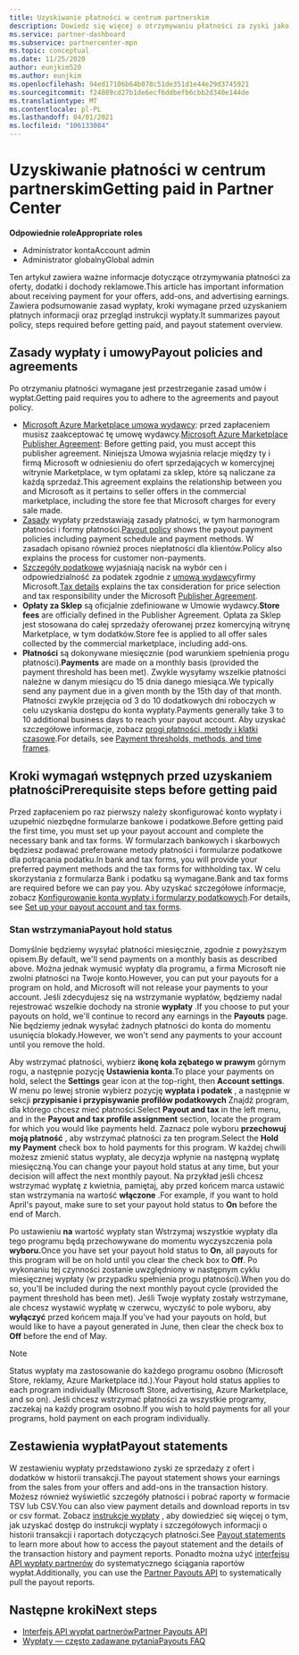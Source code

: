 ```yaml
---
title: Uzyskiwanie płatności w centrum partnerskim
description: Dowiedz się więcej o otrzymywaniu płatności za zyski jako partner firmy Microsoft, na przykład za pomocą ofert komercyjnych, programów zachęt i programu Cloud Solution Provider. Obejmuje zasady wypłaty, status wypłaty i instrukcje wypłaty.
ms.service: partner-dashboard
ms.subservice: partnercenter-mpn
ms.topic: conceptual
ms.date: 11/25/2020
author: eunjkim520
ms.author: eunjkim
ms.openlocfilehash: 94ed17106b64b078c51de351d1e44e29d3745921
ms.sourcegitcommit: f24089cd27b1de6ecf6ddbefb6cbb2d340e144de
ms.translationtype: MT
ms.contentlocale: pl-PL
ms.lasthandoff: 04/01/2021
ms.locfileid: "106133084"
---
```

# <a name="getting-paid-in-partner-center"></a><span data-ttu-id="6da34-104">Uzyskiwanie płatności w centrum partnerskim</span><span class="sxs-lookup"><span data-stu-id="6da34-104">Getting paid in Partner Center</span></span>

<span data-ttu-id="6da34-105">**Odpowiednie role**</span><span class="sxs-lookup"><span data-stu-id="6da34-105">**Appropriate roles**</span></span>

- <span data-ttu-id="6da34-106">Administrator konta</span><span class="sxs-lookup"><span data-stu-id="6da34-106">Account admin</span></span>
- <span data-ttu-id="6da34-107">Administrator globalny</span><span class="sxs-lookup"><span data-stu-id="6da34-107">Global admin</span></span>

<span data-ttu-id="6da34-108">Ten artykuł zawiera ważne informacje dotyczące otrzymywania płatności za oferty, dodatki i dochody reklamowe.</span><span class="sxs-lookup"><span data-stu-id="6da34-108">This article has important information about receiving payment for your offers, add-ons, and advertising earnings.</span></span> <span data-ttu-id="6da34-109">Zawiera podsumowanie zasad wypłaty, kroki wymagane przed uzyskaniem płatnych informacji oraz przegląd instrukcji wypłaty.</span><span class="sxs-lookup"><span data-stu-id="6da34-109">It summarizes payout policy, steps required before getting paid, and payout statement overview.</span></span>

## <a name="payout-policies-and-agreements"></a><span data-ttu-id="6da34-110">Zasady wypłaty i umowy</span><span class="sxs-lookup"><span data-stu-id="6da34-110">Payout policies and agreements</span></span>

<span data-ttu-id="6da34-111">Po otrzymaniu płatności wymagane jest przestrzeganie zasad umów i wypłat.</span><span class="sxs-lookup"><span data-stu-id="6da34-111">Getting paid requires you to adhere to the agreements and payout policy.</span></span>

- <span data-ttu-id="6da34-112">[Microsoft Azure Marketplace umowa wydawcy](https://go.microsoft.com/fwlink/p/?LinkID=699560): przed zapłaceniem musisz zaakceptować tę umowę wydawcy.</span><span class="sxs-lookup"><span data-stu-id="6da34-112">[Microsoft Azure Marketplace Publisher Agreement](https://go.microsoft.com/fwlink/p/?LinkID=699560):  Before getting paid, you must accept this publisher agreement.</span></span> <span data-ttu-id="6da34-113">Niniejsza Umowa wyjaśnia relacje między ty i firmą Microsoft w odniesieniu do ofert sprzedających w komercyjnej witrynie Marketplace, w tym opłatami za sklep, które są naliczane za każdą sprzedaż.</span><span class="sxs-lookup"><span data-stu-id="6da34-113">This agreement explains the relationship between you and Microsoft as it pertains to seller offers in the commercial marketplace, including the store fee that Microsoft charges for every sale made.</span></span>
- <span data-ttu-id="6da34-114">[Zasady](payout-policy-details.md) wypłaty przedstawiają zasady płatności, w tym harmonogram płatności i formy płatności.</span><span class="sxs-lookup"><span data-stu-id="6da34-114">[Payout policy](payout-policy-details.md) shows the payout payment policies including payment schedule and payment methods.</span></span> <span data-ttu-id="6da34-115">W zasadach opisano również proces niepłatności dla klientów.</span><span class="sxs-lookup"><span data-stu-id="6da34-115">Policy also explains the process for customer non-payments.</span></span>
- <span data-ttu-id="6da34-116">[Szczegóły podatkowe](tax-details-marketplace.md) wyjaśniają nacisk na wybór cen i odpowiedzialność za podatek zgodnie z [umową wydawcy](https://go.microsoft.com/fwlink/p/?LinkID=699560)firmy Microsoft.</span><span class="sxs-lookup"><span data-stu-id="6da34-116">[Tax details](tax-details-marketplace.md) explains the tax consideration for price selection and tax responsibility under the Microsoft [Publisher Agreement](https://go.microsoft.com/fwlink/p/?LinkID=699560).</span></span>
- <span data-ttu-id="6da34-117">**Opłaty za Sklep** są oficjalnie zdefiniowane w Umowie wydawcy.</span><span class="sxs-lookup"><span data-stu-id="6da34-117">**Store fees** are officially defined in the Publisher Agreement.</span></span> <span data-ttu-id="6da34-118">Opłata za Sklep jest stosowana do całej sprzedaży oferowanej przez komercyjną witrynę Marketplace, w tym dodatków.</span><span class="sxs-lookup"><span data-stu-id="6da34-118">Store fee is applied to all offer sales collected by the commercial marketplace, including add-ons.</span></span>
- <span data-ttu-id="6da34-119">**Płatności** są dokonywane miesięcznie (pod warunkiem spełnienia progu płatności).</span><span class="sxs-lookup"><span data-stu-id="6da34-119">**Payments** are made on a monthly basis (provided the payment threshold has been met).</span></span> <span data-ttu-id="6da34-120">Zwykle wysyłamy wszelkie płatności należne w danym miesiącu do 15 dnia danego miesiąca.</span><span class="sxs-lookup"><span data-stu-id="6da34-120">We typically send any payment due in a given month by the 15th day of that month.</span></span> <span data-ttu-id="6da34-121">Płatności zwykle przejęcia od 3 do 10 dodatkowych dni roboczych w celu uzyskania dostępu do konta wypłaty.</span><span class="sxs-lookup"><span data-stu-id="6da34-121">Payments generally take 3 to 10 additional business days to reach your payout account.</span></span> <span data-ttu-id="6da34-122">Aby uzyskać szczegółowe informacje, zobacz [progi płatności, metody i klatki czasowe](payment-thresholds-methods-timeframes.md).</span><span class="sxs-lookup"><span data-stu-id="6da34-122">For details, see [Payment thresholds, methods, and time frames](payment-thresholds-methods-timeframes.md).</span></span>

## <a name="prerequisite-steps-before-getting-paid"></a><span data-ttu-id="6da34-123">Kroki wymagań wstępnych przed uzyskaniem płatności</span><span class="sxs-lookup"><span data-stu-id="6da34-123">Prerequisite steps before getting paid</span></span>

<span data-ttu-id="6da34-124">Przed zapłaceniem po raz pierwszy należy skonfigurować konto wypłaty i uzupełnić niezbędne formularze bankowe i podatkowe.</span><span class="sxs-lookup"><span data-stu-id="6da34-124">Before getting paid the first time, you must set up your payout account and complete the necessary bank and tax forms.</span></span> <span data-ttu-id="6da34-125">W formularzach bankowych i skarbowych będziesz podawać preferowane metody płatności i formularze podatkowe dla potrącania podatku.</span><span class="sxs-lookup"><span data-stu-id="6da34-125">In bank and tax forms, you will provide your preferred payment methods and the tax forms for withholding tax.</span></span> <span data-ttu-id="6da34-126">W celu skorzystania z formularza Bank i podatku są wymagane.</span><span class="sxs-lookup"><span data-stu-id="6da34-126">Bank and tax forms are required before we can pay you.</span></span> <span data-ttu-id="6da34-127">Aby uzyskać szczegółowe informacje, zobacz [Konfigurowanie konta wypłaty i formularzy podatkowych](set-up-your-payout-account.md).</span><span class="sxs-lookup"><span data-stu-id="6da34-127">For details, see [Set up your payout account and tax forms](set-up-your-payout-account.md).</span></span>

### <a name="payout-hold-status"></a><span data-ttu-id="6da34-128">Stan wstrzymania</span><span class="sxs-lookup"><span data-stu-id="6da34-128">Payout hold status</span></span>

<span data-ttu-id="6da34-129">Domyślnie będziemy wysyłać płatności miesięcznie, zgodnie z powyższym opisem.</span><span class="sxs-lookup"><span data-stu-id="6da34-129">By default, we'll send payments on a monthly basis as described above.</span></span> <span data-ttu-id="6da34-130">Można jednak wymusić wypłaty dla programu, a firma Microsoft nie zwolni płatności na Twoje konto.</span><span class="sxs-lookup"><span data-stu-id="6da34-130">However, you can put your payouts for a program on hold, and Microsoft will not release your payments to your account.</span></span> <span data-ttu-id="6da34-131">Jeśli zdecydujesz się na wstrzymanie wypłatów, będziemy nadal rejestrować wszelkie dochody na stronie **wypłaty** .</span><span class="sxs-lookup"><span data-stu-id="6da34-131">If you choose to put your payouts on hold, we'll continue to record any earnings in the **Payouts** page.</span></span> <span data-ttu-id="6da34-132">Nie będziemy jednak wysyłać żadnych płatności do konta do momentu usunięcia blokady.</span><span class="sxs-lookup"><span data-stu-id="6da34-132">However, we won't send any payments to your account until you remove the hold.</span></span>

<span data-ttu-id="6da34-133">Aby wstrzymać płatności, wybierz **ikonę koła zębatego w prawym** górnym rogu, a następnie pozycję **Ustawienia konta**.</span><span class="sxs-lookup"><span data-stu-id="6da34-133">To place your payments on hold, select the **Settings** gear icon at the top-right, then **Account settings**.</span></span> <span data-ttu-id="6da34-134">W menu po lewej stronie wybierz pozycję **wypłata i podatek** , a następnie w sekcji **przypisanie i przypisywanie profilów podatkowych** Znajdź program, dla którego chcesz mieć płatności.</span><span class="sxs-lookup"><span data-stu-id="6da34-134">Select **Payout and tax** in the left menu, and in the **Payout and tax profile assignment** section, locate the program for which you would like payments held.</span></span> <span data-ttu-id="6da34-135">Zaznacz pole wyboru **przechowuj moją płatność** , aby wstrzymać płatności za ten program.</span><span class="sxs-lookup"><span data-stu-id="6da34-135">Select the **Hold my Payment** check box to hold payments for this program.</span></span> <span data-ttu-id="6da34-136">W każdej chwili możesz zmienić status wypłaty, ale decyzja wpłynie na następną wypłatę miesięczną.</span><span class="sxs-lookup"><span data-stu-id="6da34-136">You can change your payout hold status at any time, but your decision will affect the next monthly payout.</span></span> <span data-ttu-id="6da34-137">Na przykład jeśli chcesz wstrzymać wypłatę z kwietnia, pamiętaj, aby przed końcem marca ustawić stan wstrzymania na wartość **włączone** .</span><span class="sxs-lookup"><span data-stu-id="6da34-137">For example, if you want to hold April's payout, make sure to set your payout hold status to **On** before the end of March.</span></span>

<span data-ttu-id="6da34-138">Po ustawieniu **na** wartość wypłaty stan Wstrzymaj wszystkie wypłaty dla tego programu będą przechowywane do momentu wyczyszczenia pola **wyboru.**</span><span class="sxs-lookup"><span data-stu-id="6da34-138">Once you have set your payout hold status to **On**, all payouts for this program will be on hold until you clear the check box to **Off**.</span></span> <span data-ttu-id="6da34-139">Po wykonaniu tej czynności zostanie uwzględniony w następnym cyklu miesięcznej wypłaty (w przypadku spełnienia progu płatności).</span><span class="sxs-lookup"><span data-stu-id="6da34-139">When you do so, you'll be included during the next monthly payout cycle (provided the payment threshold has been met).</span></span> <span data-ttu-id="6da34-140">Jeśli Twoje wypłaty zostały wstrzymane, ale chcesz wystawić wypłatę w czerwcu, wyczyść to pole wyboru, aby **wyłączyć** przed końcem maja.</span><span class="sxs-lookup"><span data-stu-id="6da34-140">If you've had your payouts on hold, but would like to have a payout generated in June, then clear the check box to **Off** before the end of May.</span></span>

>[!Note]
> <span data-ttu-id="6da34-141">Status wypłaty ma zastosowanie do każdego programu osobno (Microsoft Store, reklamy, Azure Marketplace itd.).</span><span class="sxs-lookup"><span data-stu-id="6da34-141">Your Payout hold status applies to each program individually (Microsoft Store, advertising, Azure Marketplace, and so on).</span></span> <span data-ttu-id="6da34-142">Jeśli chcesz wstrzymać płatności za wszystkie programy, zaczekaj na każdy program osobno.</span><span class="sxs-lookup"><span data-stu-id="6da34-142">If you wish to hold payments for all your programs, hold payment on each program individually.</span></span>

## <a name="payout-statements"></a><span data-ttu-id="6da34-143">Zestawienia wypłat</span><span class="sxs-lookup"><span data-stu-id="6da34-143">Payout statements</span></span>

<span data-ttu-id="6da34-144">W zestawieniu wypłaty przedstawiono zyski ze sprzedaży z ofert i dodatków w historii transakcji.</span><span class="sxs-lookup"><span data-stu-id="6da34-144">The payout statement shows your earnings from the sales from your offers and add-ons in the transaction history.</span></span> <span data-ttu-id="6da34-145">Możesz również wyświetlić szczegóły płatności i pobrać raporty w formacie TSV lub CSV.</span><span class="sxs-lookup"><span data-stu-id="6da34-145">You can also view payment details and download reports in tsv or csv format.</span></span> <span data-ttu-id="6da34-146">Zobacz [instrukcje wypłaty](payout-statement.md) , aby dowiedzieć się więcej o tym, jak uzyskać dostęp do instrukcji wypłaty i szczegółowych informacji o historii transakcji i raportach dotyczących płatności.</span><span class="sxs-lookup"><span data-stu-id="6da34-146">See [Payout statements](payout-statement.md) to learn more about how to access the payout statement and the details of the transaction history and payment reports.</span></span> <span data-ttu-id="6da34-147">Ponadto można użyć [interfejsu API wypłaty partnerów](https://apidocs.microsoft.com/services/partnerpayouts) do systematycznego ściągania raportów wypłat.</span><span class="sxs-lookup"><span data-stu-id="6da34-147">Additionally, you can use the [Partner Payouts API](https://apidocs.microsoft.com/services/partnerpayouts) to systematically pull the payout reports.</span></span>

## <a name="next-steps"></a><span data-ttu-id="6da34-148">Następne kroki</span><span class="sxs-lookup"><span data-stu-id="6da34-148">Next steps</span></span>

- [<span data-ttu-id="6da34-149">Interfejs API wypłat partnerów</span><span class="sxs-lookup"><span data-stu-id="6da34-149">Partner Payouts API</span></span>](https://apidocs.microsoft.com/services/partnerpayouts)
- [<span data-ttu-id="6da34-150">Wypłaty — często zadawane pytania</span><span class="sxs-lookup"><span data-stu-id="6da34-150">Payouts FAQ</span></span>](payout-faq.md)
